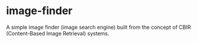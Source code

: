 # image-finder
A simple image finder (image search engine) built from the concept of CBIR (Content-Based Image Retrieval) systems.
